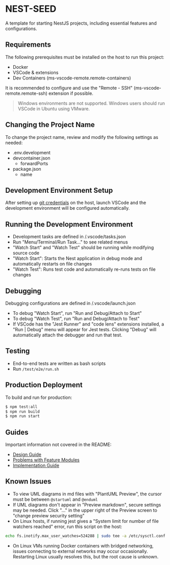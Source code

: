 # NEST-SEED

A template for starting NestJS projects, including essential features and configurations.

## Requirements

The following prerequisites must be installed on the host to run this project:

- Docker
- VSCode & extensions
- Dev Containers (ms-vscode-remote.remote-containers)

It is recommended to configure and use the "Remote - SSH" (ms-vscode-remote.remote-ssh) extension if possible.

> Windows environments are not supported. Windows users should run VSCode in Ubuntu using VMware.

## Changing the Project Name

To change the project name, review and modify the following settings as needed:

- .env.development
- devcontainer.json
  - forwardPorts
- package.json
  - name

## Development Environment Setup

After setting up [git credentials](https://code.visualstudio.com/remote/advancedcontainers/sharing-git-credentials) on the host, launch VSCode and the development environment will be configured automatically.

## Running the Development Environment

- Development tasks are defined in /.vscode/tasks.json
- Run "Menu/Terminal/Run Task..." to see related menus
- "Watch Start" and "Watch Test" should be running while modifying source code
- "Watch Start": Starts the Nest application in debug mode and automatically restarts on file changes
- "Watch Test": Runs test code and automatically re-runs tests on file changes

## Debugging

Debugging configurations are defined in /.vscode/launch.json

- To debug "Watch Start", run "Run and Debug/Attach to Start"
- To debug "Watch Test", run "Run and Debug/Attach to Test"
- If VSCode has the "Jest Runner" and "code lens" extensions installed, a "Run | Debug" menu will appear for Jest tests. Clicking "Debug" will automatically attach the debugger and run that test.

## Testing

- End-to-end tests are written as bash scripts
- Run `/test/e2e/run.sh`

## Production Deployment

To build and run for production:

```bash
$ npm test:all
$ npm run build
$ npm run start
```

## Guides

Important information not covered in the README:

- [Design Guide](./docs/guides/design.guide.md)
- [Problems with Feature Modules](./docs/guides/problems-with-feature-modules.md)
- [Implementation Guide](./docs/guides/implementation.guide.md)

## Known Issues

- To view UML diagrams in md files with "PlantUML Preview", the cursor must be between `@startuml` and `@enduml`
- If UML diagrams don't appear in "Preview markdown", secure settings may be needed. Click "..." in the upper right of the Preview screen to "change preview security setting"
- On Linux hosts, if running jest gives a "System limit for number of file watchers reached" error, run this script on the host:

```sh
echo fs.inotify.max_user_watches=524288 | sudo tee -a /etc/sysctl.conf && sudo sysctl -p
```

- On Linux VMs running Docker containers with bridged networking, issues connecting to external networks may occur occasionally. Restarting Linux usually resolves this, but the root cause is unknown.
